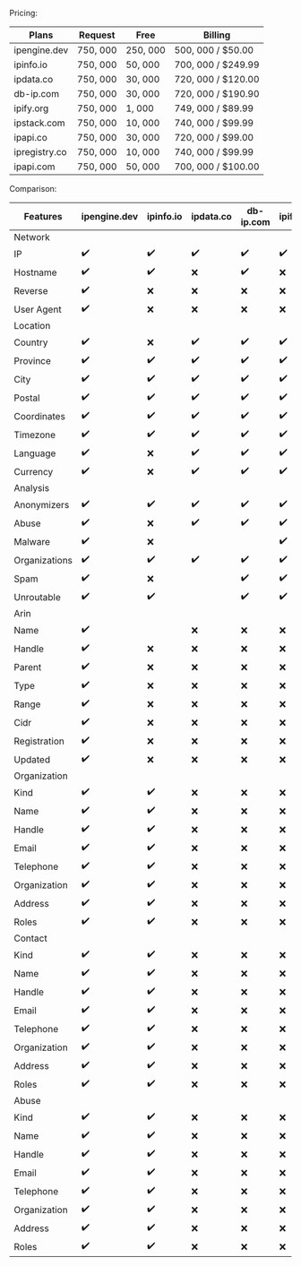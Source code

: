 Pricing:

| Plans             | Request            | Free               | Billing            |
|-------------------|--------------------|--------------------|--------------------|
| ipengine.dev      | 750, 000           | 250, 000           | 500, 000 / $50.00  |
| ipinfo.io         | 750, 000           | 50, 000            | 700, 000 / $249.99 |
| ipdata.co         | 750, 000           | 30, 000            | 720, 000 / $120.00 |
| db-ip.com         | 750, 000           | 30, 000            | 720, 000 / $190.90 |
| ipify.org         | 750, 000           | 1, 000             | 749, 000 / $89.99  |
| ipstack.com       | 750, 000           | 10, 000            | 740, 000 / $99.99  |
| ipapi.co          | 750, 000           | 30, 000            | 720, 000 / $99.00  |
| ipregistry.co     | 750, 000           | 10, 000            | 740, 000 / $99.99  |
| ipapi.com         | 750, 000           | 50, 000            | 700, 000 / $100.00 |

Comparison:

| Features          | ipengine.dev      | ipinfo.io         | ipdata.co         | db-ip.com         | ipify.org         | ipstack.com       | ipapi.co          | ipregistry.co     | ipapi.com         |
|-------------------|-------------------|-------------------|-------------------|-------------------|-------------------|-------------------|-------------------|-------------------|-------------------|
| Network           |                   |                   |                   |                   |                   |                   |                   |                   |                   |
| IP                |:heavy_check_mark: |:heavy_check_mark: |:heavy_check_mark: |:heavy_check_mark: |:heavy_check_mark: |:heavy_check_mark: |:heavy_check_mark: |:heavy_check_mark: |:heavy_check_mark: |
| Hostname          |:heavy_check_mark: |:heavy_check_mark: |:x:                |:heavy_check_mark: |:x:                |:x:                |:heavy_check_mark: |:heavy_check_mark: |:heavy_check_mark: |
| Reverse           |:heavy_check_mark: |:x:                |:x:                |:x:                |:x:                |:x:                |:x:                |:x:                |                   |
| User Agent        |:heavy_check_mark: |:x:                |:x:                |:x:                |:x:                |:x:                |:x:                |:x:                |:heavy_check_mark: |
| Location          |                   |                   |                   |                   |                   |                   |                   |                   |                   |
| Country           |:heavy_check_mark: |:x:                |:heavy_check_mark: |:heavy_check_mark: |:heavy_check_mark: |:heavy_check_mark: |:heavy_check_mark: |:heavy_check_mark: |:heavy_check_mark: |
| Province          |:heavy_check_mark: |:heavy_check_mark: |:heavy_check_mark: |:heavy_check_mark: |:heavy_check_mark: |:heavy_check_mark: |:heavy_check_mark: |:heavy_check_mark: |:heavy_check_mark: |
| City              |:heavy_check_mark: |:heavy_check_mark: |:heavy_check_mark: |:heavy_check_mark: |:heavy_check_mark: |:heavy_check_mark: |:heavy_check_mark: |:heavy_check_mark: |:heavy_check_mark: |
| Postal            |:heavy_check_mark: |:heavy_check_mark: |:heavy_check_mark: |:heavy_check_mark: |:heavy_check_mark: |:heavy_check_mark: |:heavy_check_mark: |:heavy_check_mark: |:heavy_check_mark: |
| Coordinates       |:heavy_check_mark: |:heavy_check_mark: |:heavy_check_mark: |:heavy_check_mark: |:heavy_check_mark: |:heavy_check_mark: |:heavy_check_mark: |:heavy_check_mark: |:heavy_check_mark: |
| Timezone          |:heavy_check_mark: |:heavy_check_mark: |:heavy_check_mark: |:heavy_check_mark: |:heavy_check_mark: |:heavy_check_mark: |:heavy_check_mark: |                   |:heavy_check_mark: |
| Language          |:heavy_check_mark: |:x:                |:heavy_check_mark: |:heavy_check_mark: |:heavy_check_mark: |:heavy_check_mark: |:heavy_check_mark: |                   |:heavy_check_mark: |
| Currency          |:heavy_check_mark: |:x:                |:heavy_check_mark: |:heavy_check_mark: |:heavy_check_mark: |:heavy_check_mark: |:heavy_check_mark: |                   |:heavy_check_mark: |
| Analysis          |                   |                   |                   |                   |                   |                   |                   |                   |                   |
| Anonymizers       |:heavy_check_mark: |:heavy_check_mark: |:heavy_check_mark: |:heavy_check_mark: |:heavy_check_mark: |:x:                |:x:                |:heavy_check_mark: |:heavy_check_mark: |
| Abuse             |:heavy_check_mark: |:x:                |:heavy_check_mark: |:heavy_check_mark: |:heavy_check_mark: |:x:                |:x:                |:heavy_check_mark: |:heavy_check_mark: |
| Malware           |:heavy_check_mark: |:x:                |                   |                   |:heavy_check_mark: |:x:                |:x:                |:heavy_check_mark: |:heavy_check_mark: |
| Organizations     |:heavy_check_mark: |:heavy_check_mark: |:heavy_check_mark: |:heavy_check_mark: |:heavy_check_mark: |:x:                |:x:                |:heavy_check_mark: |:heavy_check_mark: |
| Spam              |:heavy_check_mark: |:x:                |                   |:heavy_check_mark: |:heavy_check_mark: |:x:                |:x:                |:heavy_check_mark: |:heavy_check_mark: |
| Unroutable        |:heavy_check_mark: |:heavy_check_mark: |                   |:heavy_check_mark: |:heavy_check_mark: |:x:                |:x:                |:heavy_check_mark: |:heavy_check_mark: |
| Arin              |                   |                   |                   |                   |                   |                   |                   |                   |                   |
| Name              |:heavy_check_mark: |                   |:x:                |:x:                |:x:                |:x:                |:x:                |:x:                |:x:                |
| Handle            |:heavy_check_mark: |:x:                |:x:                |:x:                |:x:                |:x:                |:x:                |:x:                |:x:                |
| Parent            |:heavy_check_mark: |:x:                |:x:                |:x:                |:x:                |:x:                |:x:                |:x:                |:x:                |
| Type              |:heavy_check_mark: |:x:                |:x:                |:x:                |:x:                |:x:                |:x:                |:x:                |:x:                |
| Range             |:heavy_check_mark: |:x:                |:x:                |:x:                |:x:                |:x:                |:x:                |:x:                |:x:                |
| Cidr              |:heavy_check_mark: |:x:                |:x:                |:x:                |:x:                |:x:                |:x:                |:x:                |:x:                |
| Registration      |:heavy_check_mark: |:x:                |:x:                |:x:                |:x:                |:x:                |:x:                |:x:                |:x:                |
| Updated           |:heavy_check_mark: |:x:                |:x:                |:x:                |:x:                |:x:                |:x:                |:x:                |:x:                |
| Organization      |                   |                   |                   |                   |                   |                   |                   |                   |                   |
| Kind              |:heavy_check_mark: |:heavy_check_mark: |:x:                |:x:                |:x:                |:x:                |:x:                |:x:                |:x:                |
| Name              |:heavy_check_mark: |:heavy_check_mark: |:x:                |:x:                |:x:                |:x:                |:x:                |:x:                |:x:                |
| Handle            |:heavy_check_mark: |:heavy_check_mark: |:x:                |:x:                |:x:                |:x:                |:x:                |:x:                |:x:                |
| Email             |:heavy_check_mark: |:heavy_check_mark: |:x:                |:x:                |:x:                |:x:                |:x:                |:x:                |:x:                |
| Telephone         |:heavy_check_mark: |:heavy_check_mark: |:x:                |:x:                |:x:                |:x:                |:x:                |:x:                |:x:                |
| Organization      |:heavy_check_mark: |:heavy_check_mark: |:x:                |:x:                |:x:                |:x:                |:x:                |:x:                |:x:                |
| Address           |:heavy_check_mark: |:heavy_check_mark: |:x:                |:x:                |:x:                |:x:                |:x:                |:x:                |:x:                |
| Roles             |:heavy_check_mark: |:heavy_check_mark: |:x:                |:x:                |:x:                |:x:                |:x:                |:x:                |:x:                |
| Contact           |                   |                   |                   |                   |                   |                   |                   |                   |                   |
| Kind              |:heavy_check_mark: |:heavy_check_mark: |:x:                |:x:                |:x:                |:x:                |:x:                |:x:                |:x:                |
| Name              |:heavy_check_mark: |:heavy_check_mark: |:x:                |:x:                |:x:                |:x:                |:x:                |:x:                |:x:                |
| Handle            |:heavy_check_mark: |:heavy_check_mark: |:x:                |:x:                |:x:                |:x:                |:x:                |:x:                |:x:                |
| Email             |:heavy_check_mark: |:heavy_check_mark: |:x:                |:x:                |:x:                |:x:                |:x:                |:x:                |:x:                |
| Telephone         |:heavy_check_mark: |:heavy_check_mark: |:x:                |:x:                |:x:                |:x:                |:x:                |:x:                |:x:                |
| Organization      |:heavy_check_mark: |:heavy_check_mark: |:x:                |:x:                |:x:                |:x:                |:x:                |:x:                |:x:                |
| Address           |:heavy_check_mark: |:heavy_check_mark: |:x:                |:x:                |:x:                |:x:                |:x:                |:x:                |:x:                |
| Roles             |:heavy_check_mark: |:heavy_check_mark: |:x:                |:x:                |:x:                |:x:                |:x:                |:x:                |:x:                |
| Abuse             |                   |                   |                   |                   |                   |                   |                   |                   |                   |
| Kind              |:heavy_check_mark: |:heavy_check_mark: |:x:                |:x:                |:x:                |:x:                |:x:                |:x:                |:x:                |
| Name              |:heavy_check_mark: |:heavy_check_mark: |:x:                |:x:                |:x:                |:x:                |:x:                |:x:                |:x:                |
| Handle            |:heavy_check_mark: |:heavy_check_mark: |:x:                |:x:                |:x:                |:x:                |:x:                |:x:                |:x:                |
| Email             |:heavy_check_mark: |:heavy_check_mark: |:x:                |:x:                |:x:                |:x:                |:x:                |:x:                |:x:                |
| Telephone         |:heavy_check_mark: |:heavy_check_mark: |:x:                |:x:                |:x:                |:x:                |:x:                |:x:                |:x:                |
| Organization      |:heavy_check_mark: |:heavy_check_mark: |:x:                |:x:                |:x:                |:x:                |:x:                |:x:                |:x:                |
| Address           |:heavy_check_mark: |:heavy_check_mark: |:x:                |:x:                |:x:                |:x:                |:x:                |:x:                |:x:                |
| Roles             |:heavy_check_mark: |:heavy_check_mark: |:x:                |:x:                |:x:                |:x:                |:x:                |:x:                |:x:                |
